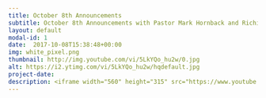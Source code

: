 ```yaml
---
title: October 8th Announcements
subtitle: October 8th Announcements with Pastor Mark Hornback and Richie Runnells
layout: default
modal-id: 1 
date:  2017-10-08T15:38:48+00:00
img: white_pixel.png
thumbnail: http://img.youtube.com/vi/5LkYQo_hu2w/0.jpg
alt: https://i2.ytimg.com/vi/5LkYQo_hu2w/hqdefault.jpg
project-date: 
description: <iframe width="560" height="315" src="https://www.youtube.com/embed/5LkYQo_hu2w" frameborder="0" allowfullscreen></iframe> 
---
```

